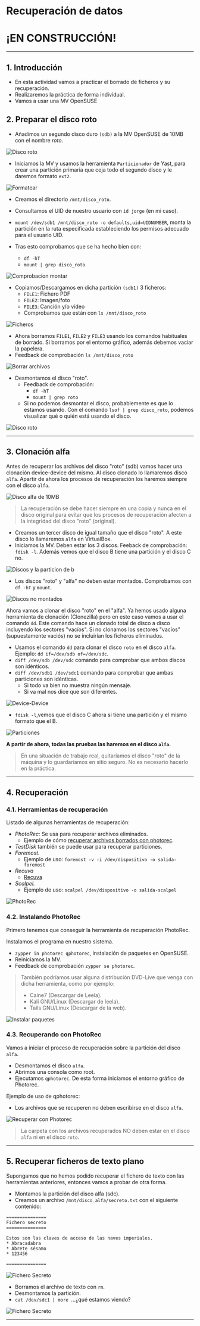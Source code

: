 
# Recuperación de datos

# ¡EN CONSTRUCCIÓN!
---

## 1. Introducción

* En esta actividad vamos a practicar el borrado de ficheros y su recuperación.
* Realizaremos la práctica de forma individual.
* Vamos a usar una MV OpenSUSE

## 2. Preparar el disco roto

* Añadimos un segundo disco duro `(sdb)` a la MV OpenSUSE de 10MB con el nombre *roto*.

![Disco roto](./images/disco-roto.png)

* Iniciamos la MV y usamos la herramienta `Particionador` de Yast, para crear una partición primaria que coja todo el segundo disco y le daremos formato `ext2`.

![Formatear](./images/ext2.png)

* Creamos el directorio `/mnt/disco_roto`.

* Consultamos el UID de nuestro usuario con `id jorge` (en mi caso).
* `mount /dev/sdb1 /mnt/disco_roto -o defaults,uid=UIDNUMBER`, monta la partición en la ruta especificada estableciendo los permisos adecuado para el usuario UID.

* Tras esto comprobamos que se ha hecho bien con:
  * `df -hT`
  * `mount | grep disco_roto`

![Comprobacion montar](./images/comprobacion-1.png)

* Copiamos/Descargamos en dicha partición `(sdb1)` 3 ficheros:
  * `FILE1`: Fichero PDF
  * `FILE2`: Imagen/foto
  * `FILE3`: Canción y/o vídeo
  * Comprobamos que están con `ls /mnt/disco_roto`

![Ficheros](./images/files.png)

* Ahora borramos `FILE1`, `FILE2` y `FILE3` usando los comandos habituales de borrado. Si borramos por el entorno gráfico, además debemos vaciar la papelera.
* Feedback de comprobación `ls /mnt/disco_roto`

![Borrar archivos](./images/borrado.png)

* Desmontamos el disco "roto".
  * Feedback de comprobación:
    * `df -hT`
    * `mount | grep roto`
  * Si no podemos desmontar el disco, probablemente es que lo estamos usando. Con el comando `lsof | grep disco_roto`, podemos visualizar qué o quién está usando el disco.

![Disco roto](./images/desmontado.png)

---

## 3. Clonación alfa

Antes de recuperar los archivos del disco "roto" (sdb) vamos hacer una clonación
device-device del mismo. Al disco clonado lo llamaremos disco `alfa`. Apartir de
ahora los procesos de recuperación los haremos siempre con el disco `alfa`.

![Disco alfa de 10MB](./images/disco-alfa.png)

> La recuperación se debe hacer siempre en una copia y nunca en el disco original
para evitar que los procesos de recuperación afecten a la integridad del disco
"roto" (original).

* Creamos un tercer disco de igual tamaño que el disco "roto". A este disco lo
llamaremos `alfa` en VirtualBox.
* Iniciamos la MV. Deben estar los 3 discos. Feeback de comprobación: `fdisk -l`.
Además vemos que el disco B tiene una partición y el disco C no.

![Discos y la particion de b](./images/discos-bc.png)

* Los discos "roto" y "alfa" no deben estar montados. Comprobamos con `df -hT` y `mount`.

![Discos no montados](./images/no-montados.png)

Ahora vamos a clonar el disco "roto" en el "alfa". Ya hemos usado alguna herramienta
de clonación (Clonezilla) pero en este caso vamos a usar el comando `dd`.
Este comando hace un clonado total de disco a disco incluyendo los sectores "vacíos".
Si no clonamos los sectores "vacíos" (supuestamente vaciós) no se incluirían
los ficheros eliminados.

* Usamos el comando `dd` para clonar el disco `roto` en el disco `alfa`.
Ejemplo: `dd if=/dev/sdb of=/dev/sdc`.
* `diff /dev/sdb /dev/sdc` comando para comprobar que ambos discos son idénticos.
* `diff /dev/sdb1 /dev/sdc1` comando para comprobar que ambas particiones son idénticas.
    * Si todo va bien no muestra ningún mensaje.
    * Si va mal nos dice que son diferentes.

![Device-Device](./images/clonacion.png)

* `fdisk -l`,vemos que el disco C ahora si tiene una partición y el mismo formato que el B.

![Particiones](./images/particion-doble.png)

**A partir de ahora, todas las pruebas las haremos en el disco `alfa`.**

> En una situación de trabajo real, quitaríamos el disco "roto" de la máquina y
lo guardaríamos en sitio seguro. No es necesario hacerlo en la práctica.

---

## 4. Recuperación

### 4.1. Herramientas de recuperación

Listado de algunas herramientas de recuperación:
* *PhotoRec:* Se usa para recuperar archivos eliminados.
    * Ejemplo de cómo [recuperar archivos borrados con photorec](http://blog.desdelinux.net/recuperar-archivos-borrados-facilmente-con-photorec-desde-la-consola/).
* *TestDisk* también se puede usar para recuperar particiones.
* *Foremost.*
    * Ejemplo de uso: `foremost -v -i /dev/dispositivo -o salida-foremost`
* *Recuva*
    * [Recuva](http://www.piriform.com/recuva)
* *Scalpel.*
    * Ejemplo de uso: `scalpel /dev/dispositivo -o salida-scalpel`

![PhotoRec](./images/photorec.png)

### 4.2. Instalando PhotoRec

Primero tenemos que conseguir la herramienta de recuperación PhotoRec.

Instalamos el programa en nuestro sistema.
* `zypper in photorec qphotorec`, instalación de paquetes en OpenSUSE.
* Reiniciamos la MV.
* Feedback de comprobación `zypper se photorec`.

> También podríamos usar alguna distribución DVD-Live que venga con dicha herramienta, como por ejemplo:
> * Caine7 (Descargar de Leela).
> * Kali GNU/Linux (Descargar de leela).
> * Tails GNU/Linux (Descargar de la web).

![Instalar paquetes](./images/instalado.png)

### 4.3. Recuperando con PhotoRec

Vamos a iniciar el proceso de recuperación sobre la partición del disco `alfa`.
* Desmontamos el disco `alfa`.
* Abrimos una consola como root.
* Ejecutamos `qphotorec`. De esta forma iniciamos el entorno gráfico de Photorec.

Ejemplo de uso de qphotorec:

* Los archivos que se recuperen no deben escribirse en el disco `alfa`.

![Recuperar con Photorec](./images/encontrados.png)

> La carpeta con los archivos recuperados NO deben estar en el disco `alfa` ni en el disco `roto`.

---

## 5. Recuperar ficheros de texto plano

Supongamos que no hemos podido recuperar el fichero de texto con las herramientas anteriores,
entonces vamos a probar de otra forma.

* Montamos la partición del disco alfa (sdc).
* Creamos un archivo `/mnt/disco_alfa/secreto.txt` con el siguiente contenido:

```
===============
Fichero secreto
===============

Estos son las claves de acceso de las naves imperiales.
* Abracadabra
* Ábrete sésamo
* 123456

===============
```

![Fichero Secreto](./images/secreto.png)

* Borramos el archivo de texto con `rm`.
* Desmontamos la partición.
* `cat /dev/sdc1 | more `...¿qué estamos viendo?

![Fichero Secreto](./images/secreto-encontrado.png)

---
